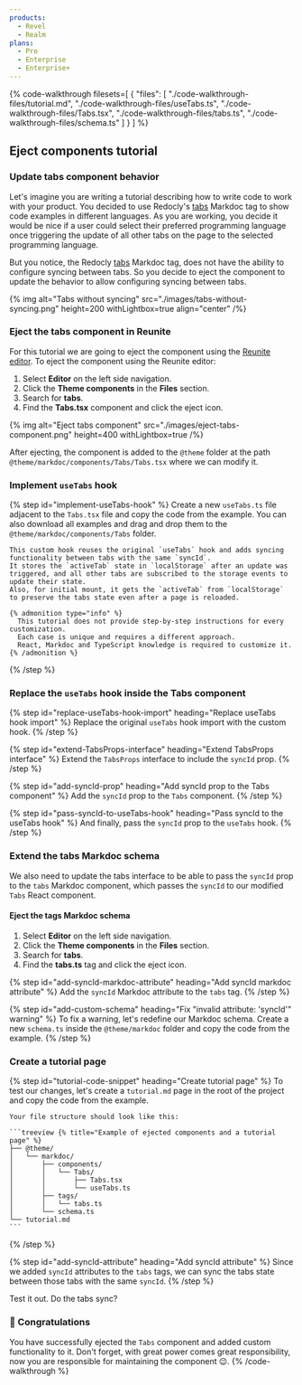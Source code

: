 ```yaml
---
products:
  - Revel
  - Realm
plans:
  - Pro
  - Enterprise
  - Enterprise+
---
```


{% code-walkthrough
  filesets=[
    {
      "files": [
        "./code-walkthrough-files/tutorial.md",
        "./code-walkthrough-files/useTabs.ts",
        "./code-walkthrough-files/Tabs.tsx",
        "./code-walkthrough-files/tabs.ts",
        "./code-walkthrough-files/schema.ts"
      ]
    }
  ]
%}
  ## Eject components tutorial

  ### Update tabs component behavior

  Let's imagine you are writing a tutorial describing how to write code to work with your product.
  You decided to use Redocly's [tabs](https://redocly.com/learn/markdoc/tags/tabs) Markdoc tag to show code examples in different languages.
  As you are working, you decide it would be nice if a user could select their preferred programming language once triggering the update of all other tabs on the page to the selected programming language.

  But you notice, the Redocly [tabs](https://redocly.com/learn/markdoc/tags/tabs) Markdoc tag, does not have the ability to configure syncing between tabs.
  So you decide to eject the component to update the behavior to allow configuring syncing between tabs.

  {% img
    alt="Tabs without syncing"
    src="./images/tabs-without-syncing.png"
    height=200
    withLightbox=true
    align="center"
  /%}

  ### Eject the tabs component in Reunite

  For this tutorial we are going to eject the component using the [Reunite editor](../eject-components-in-reunite.md).
  To eject the component using the Reunite editor:

  1. Select **Editor** on the left side navigation.
  1. Click the **Theme components** in the **Files** section.
  1. Search for **tabs**.
  1. Find the **Tabs.tsx** component and click the eject icon.

  {% img
    alt="Eject tabs component"
    src="./images/eject-tabs-component.png"
    height=400
    withLightbox=true
  /%}

  After ejecting, the component is added to the `@theme` folder at the path `@theme/markdoc/components/Tabs/Tabs.tsx` where we can modify it.

  ### Implement `useTabs` hook

  {% step id="implement-useTabs-hook" %}
    Create a new `useTabs.ts` file adjacent to the `Tabs.tsx` file and copy the code from the example.
    You can also download all examples and drag and drop them to the `@theme/markdoc/components/Tabs` folder.

    This custom hook reuses the original `useTabs` hook and adds syncing functionality between tabs with the same `syncId`.
    It stores the `activeTab` state in `localStorage` after an update was triggered, and all other tabs are subscribed to the storage events to update their state.
    Also, for initial mount, it gets the `activeTab` from `localStorage` to preserve the tabs state even after a page is reloaded.

    {% admonition type="info" %}
      This tutorial does not provide step-by-step instructions for every customization.
      Each case is unique and requires a different approach.
      React, Markdoc and TypeScript knowledge is required to customize it.
    {% /admonition %}
  {% /step %}

  ### Replace the `useTabs` hook inside the Tabs component

  {% step id="replace-useTabs-hook-import" heading="Replace useTabs hook import" %}
    Replace the original `useTabs` hook import with the custom hook.
  {% /step %}

  {% step id="extend-TabsProps-interface" heading="Extend TabsProps interface" %}
    Extend the `TabsProps` interface to include the `syncId` prop.
  {% /step %}

  {% step id="add-syncId-prop" heading="Add syncId prop to the Tabs component" %}
    Add the `syncId` prop to the `Tabs` component.
  {% /step %}

  {% step id="pass-syncId-to-useTabs-hook" heading="Pass syncId to the useTabs hook" %}
    And finally, pass the `syncId` prop to the `useTabs` hook.
  {% /step %}

  ### Extend the tabs Markdoc schema

  We also need to update the tabs interface to be able to pass the `syncId` prop to the `tabs` Markdoc component, which passes the `syncId` to our modified `Tabs` React component.

  #### Eject the tags Markdoc schema

  1. Select **Editor** on the left side navigation.
  1. Click the **Theme components** in the **Files** section.
  1. Search for **tabs**.
  1. Find the **tabs.ts** tag and click the eject icon.

  {% step id="add-syncId-markdoc-attribute" heading="Add syncId markdoc attribute" %}
    Add the `syncId` Markdoc attribute to the `tabs` tag.
  {% /step %}

  {% step id="add-custom-schema" heading="Fix \"invalid attribute: 'syncId'\" warning" %}
    To fix a warning, let's redefine our Markdoc schema.
    Create a new `schema.ts` inside the `@theme/markdoc` folder and copy the code from the example.
  {% /step %}

  ### Create a tutorial page

  {% step id="tutorial-code-snippet" heading="Create tutorial page" %}
    To test our changes, let's create a `tutorial.md` page in the root of the project and copy the code from the example.

    Your file structure should look like this:

    ```treeview {% title="Example of ejected components and a tutorial page" %}
    ├── @theme/
    │   └── markdoc/
    │       ├── components/
    │       │   └── Tabs/
    │       │       ├── Tabs.tsx
    │       │       └── useTabs.ts
    │       ├── tags/
    │       │   └── tabs.ts
    │       └── schema.ts
    └── tutorial.md
    ```
  {% /step %}

  {% step id="add-syncId-attribute" heading="Add syncId attribute" %}
    Since we added `syncId` attributes to the `tabs` tags, we can sync the tabs state between those tabs with the same `syncId`.
  {% /step %}

  Test it out.
  Do the tabs sync?

  ### 🎉 Congratulations

  You have successfully ejected the `Tabs` component and added custom functionality to it.
  Don't forget, with great power comes great responsibility, now you are responsible for maintaining the component 😉.
{% /code-walkthrough %}

